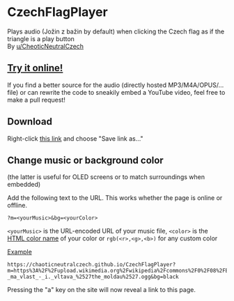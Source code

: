 # CzechFlagPlayer
Plays audio (Jožin z bažin by default) when clicking the Czech flag as if the triangle is a play button  
By [u/CheoticNeutralCzech](https://www.reddit.com/user/ChaoticNeutralCzech/)

## [Try it online!](https://chaoticneutralczech.github.io/CzechFlagPlayer/index.html)
If you find a better source for the audio (directly hosted MP3/M4A/OPUS/... file) or can rewrite the code to sneakily embed a YouTube video, feel free to make a pull request!

## Download
Right-click [this link](https://github.com/ChaoticNeutralCzech/CzechFlagPlayer/raw/main/index.html) and choose "Save link as..." 

## Change music or background color
(the latter is useful for OLED screens or to match surroundings when embedded\)

Add the following text to the URL. This works whether the page is online or offline.

    ?m=<yourMusic>&bg=<yourColor>

`<yourMusic>` is the URL-encoded URL of your music file, `<color>` is the [HTML color name](https://html-color-codes.info/color-names/) of your color or `rgb(<r>,<g>,<b>)` for any custom color

[Example](https://chaoticneutralczech.github.io/CzechFlagPlayer?m=https%3A%2F%2Fupload.wikimedia.org%2Fwikipedia%2Fcommons%2F0%2F08%2FBedrich_Smetana_-_ma_vlast_-_i._vltava_%2527the_moldau%2527.ogg&bg=black)

    https://chaoticneutralczech.github.io/CzechFlagPlayer?m=https%3A%2F%2Fupload.wikimedia.org%2Fwikipedia%2Fcommons%2F0%2F08%2FBedrich_Smetana_-_ma_vlast_-_i._vltava_%2527the_moldau%2527.ogg&bg=black

Pressing the "a" key on the site will now reveal a link to this page.
